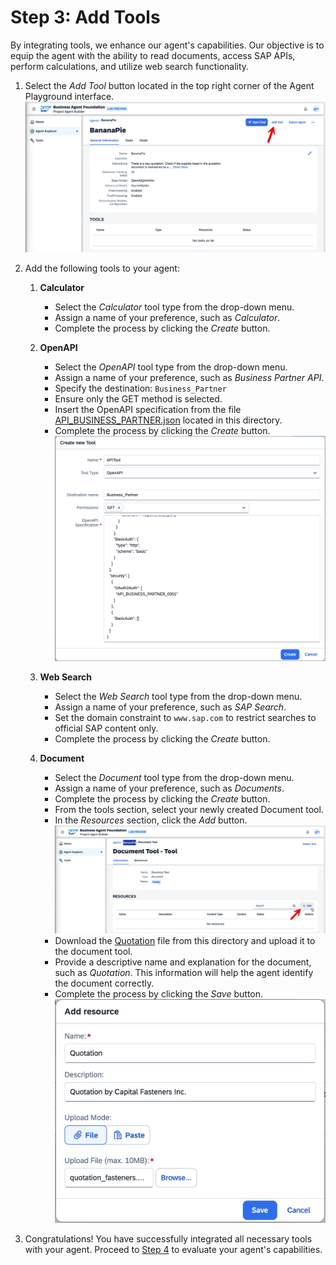 # Step 3: Add Tools

By integrating tools, we enhance our agent's capabilities. Our objective is to equip the agent with the ability to read documents, access SAP APIs, perform calculations, and utilize web search functionality.

1. Select the *Add Tool* button located in the top right corner of the Agent Playground interface.
   ![add-tool-button](add-tool-button.png)

2. Add the following tools to your agent:

   1. **Calculator**
      - Select the *Calculator* tool type from the drop-down menu.
      - Assign a name of your preference, such as *Calculator*.
      - Complete the process by clicking the *Create* button.

   2. **OpenAPI**
      - Select the *OpenAPI* tool type from the drop-down menu.
      - Assign a name of your preference, such as *Business Partner API*.
      - Specify the destination: `Business_Partner`
      - Ensure only the GET method is selected.
      - Insert the OpenAPI specification from the file [API_BUSINESS_PARTNER.json](API_BUSINESS_PARTNER.json) located in this directory.
      - Complete the process by clicking the *Create* button.
      ![api-tool-dialog](api-tool-dialog.png)

   3. **Web Search**
      - Select the *Web Search* tool type from the drop-down menu.
      - Assign a name of your preference, such as *SAP Search*.
      - Set the domain constraint to `www.sap.com` to restrict searches to official SAP content only.
      - Complete the process by clicking the *Create* button.

   4. **Document**
      - Select the *Document* tool type from the drop-down menu.
      - Assign a name of your preference, such as *Documents*.
      - Complete the process by clicking the *Create* button.
      - From the tools section, select your newly created Document tool.
      - In the *Resources* section, click the *Add* button.
      ![tool-resources](tool-resources.png)
      - Download the [Quotation](quotation_fasteners.pdf) file from this directory and upload it to the document tool.
      - Provide a descriptive name and explanation for the document, such as *Quotation*. This information will help the agent identify the document correctly.
      - Complete the process by clicking the *Save* button.
      ![resource-dialog](resource-dialog.png)

3. Congratulations! You have successfully integrated all necessary tools with your agent. Proceed to [Step 4](../04-send-message) to evaluate your agent's capabilities.